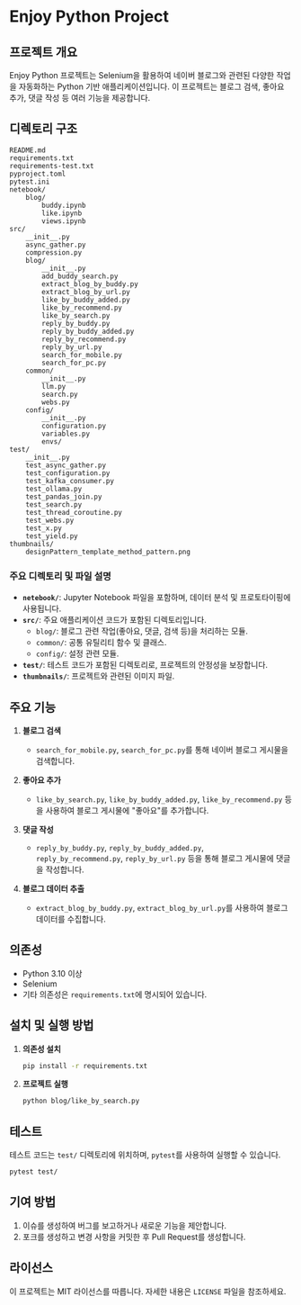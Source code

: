 # Enjoy Python Project

## 프로젝트 개요
Enjoy Python 프로젝트는 Selenium을 활용하여 네이버 블로그와 관련된 다양한 작업을 자동화하는 Python 기반 애플리케이션입니다. 이 프로젝트는 블로그 검색, 좋아요 추가, 댓글 작성 등 여러 기능을 제공합니다.

## 디렉토리 구조

```
README.md
requirements.txt
requirements-test.txt
pyproject.toml
pytest.ini
netebook/
    blog/
        buddy.ipynb
        like.ipynb
        views.ipynb
src/
    __init__.py
    async_gather.py
    compression.py
    blog/
        __init__.py
        add_buddy_search.py
        extract_blog_by_buddy.py
        extract_blog_by_url.py
        like_by_buddy_added.py
        like_by_recommend.py
        like_by_search.py
        reply_by_buddy.py
        reply_by_buddy_added.py
        reply_by_recommend.py
        reply_by_url.py
        search_for_mobile.py
        search_for_pc.py
    common/
        __init__.py
        llm.py
        search.py
        webs.py
    config/
        __init__.py
        configuration.py
        variables.py
        envs/
test/
    __init__.py
    test_async_gather.py
    test_configuration.py
    test_kafka_consumer.py
    test_ollama.py
    test_pandas_join.py
    test_search.py
    test_thread_coroutine.py
    test_webs.py
    test_x.py
    test_yield.py
thumbnails/
    designPattern_template_method_pattern.png
```

### 주요 디렉토리 및 파일 설명

- **`netebook/`**: Jupyter Notebook 파일을 포함하며, 데이터 분석 및 프로토타이핑에 사용됩니다.
- **`src/`**: 주요 애플리케이션 코드가 포함된 디렉토리입니다.
  - `blog/`: 블로그 관련 작업(좋아요, 댓글, 검색 등)을 처리하는 모듈.
  - `common/`: 공통 유틸리티 함수 및 클래스.
  - `config/`: 설정 관련 모듈.
- **`test/`**: 테스트 코드가 포함된 디렉토리로, 프로젝트의 안정성을 보장합니다.
- **`thumbnails/`**: 프로젝트와 관련된 이미지 파일.

## 주요 기능

1. **블로그 검색**
   - `search_for_mobile.py`, `search_for_pc.py`를 통해 네이버 블로그 게시물을 검색합니다.

2. **좋아요 추가**
   - `like_by_search.py`, `like_by_buddy_added.py`, `like_by_recommend.py` 등을 사용하여 블로그 게시물에 "좋아요"를 추가합니다.

3. **댓글 작성**
   - `reply_by_buddy.py`, `reply_by_buddy_added.py`, `reply_by_recommend.py`, `reply_by_url.py` 등을 통해 블로그 게시물에 댓글을 작성합니다.

4. **블로그 데이터 추출**
   - `extract_blog_by_buddy.py`, `extract_blog_by_url.py`를 사용하여 블로그 데이터를 수집합니다.

## 의존성

- Python 3.10 이상
- Selenium
- 기타 의존성은 `requirements.txt`에 명시되어 있습니다.

## 설치 및 실행 방법

1. **의존성 설치**
   ```bash
   pip install -r requirements.txt
   ```

2. **프로젝트 실행**
   ```bash
   python blog/like_by_search.py
   ```

## 테스트

테스트 코드는 `test/` 디렉토리에 위치하며, `pytest`를 사용하여 실행할 수 있습니다.

```bash
pytest test/
```

## 기여 방법

1. 이슈를 생성하여 버그를 보고하거나 새로운 기능을 제안합니다.
2. 포크를 생성하고 변경 사항을 커밋한 후 Pull Request를 생성합니다.

## 라이선스

이 프로젝트는 MIT 라이선스를 따릅니다. 자세한 내용은 `LICENSE` 파일을 참조하세요.
